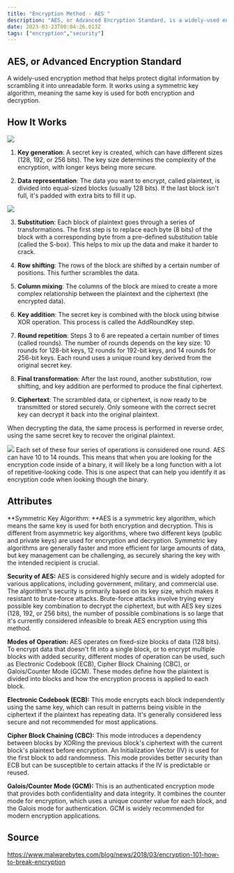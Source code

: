```yaml
---
title: "Encryption Method - AES "
description: "AES, or Advanced Encryption Standard, is a widely-used encryption method that helps protect digital information by scrambling it into unreadable form."
date: 2023-03-23T00:04:26.013Z
tags: ["encryption","security"]
---
```

## AES, or Advanced Encryption Standard
A widely-used encryption method that helps protect digital information by scrambling it into unreadable form. It works using a symmetric key algorithm, meaning the same key is used for both encryption and decryption. 


## How It Works

![](/images/c4ad51b0-5ca0-499f-857f-819cf1d23347-image.png)

1. **Key generation**: A secret key is created, which can have different sizes (128, 192, or 256 bits). The key size determines the complexity of the encryption, with longer keys being more secure.

2. **Data representation**: The data you want to encrypt, called plaintext, is divided into equal-sized blocks (usually 128 bits). If the last block isn't full, it's padded with extra bits to fill it up.

![](/images/021076e4-56aa-4e72-97a1-5afe116ae504-image.png)


3. **Substitution**: Each block of plaintext goes through a series of transformations. The first step is to replace each byte (8 bits) of the block with a corresponding byte from a pre-defined substitution table (called the S-box). This helps to mix up the data and make it harder to crack.

4. **Row shifting**: The rows of the block are shifted by a certain number of positions. This further scrambles the data.

5. **Column mixing**: The columns of the block are mixed to create a more complex relationship between the plaintext and the ciphertext (the encrypted data).

6. **Key addition**: The secret key is combined with the block using bitwise XOR operation. This process is called the AddRoundKey step.

7. **Round repetition**: Steps 3 to 6 are repeated a certain number of times (called rounds). The number of rounds depends on the key size: 10 rounds for 128-bit keys, 12 rounds for 192-bit keys, and 14 rounds for 256-bit keys. Each round uses a unique round key derived from the original secret key.

8. **Final transformation**: After the last round, another substitution, row shifting, and key addition are performed to produce the final ciphertext.

9. **Ciphertext**: The scrambled data, or ciphertext, is now ready to be transmitted or stored securely. Only someone with the correct secret key can decrypt it back into the original plaintext.

When decrypting the data, the same process is performed in reverse order, using the same secret key to recover the original plaintext.

![](/images/79d64ff4-994a-4f99-925d-c7dbe1ace88a-image.png)
Each set of these four series of operations is considered one round. AES can have 10 to 14 rounds. This means that when you are looking for the encryption code inside of a binary, it will likely be a long function with a lot of repetitive-looking code. This is one aspect that can help you identify it as encryption code when looking though the binary.

## Attributes
**Symmetric Key Algorithm: **AES is a symmetric key algorithm, which means the same key is used for both encryption and decryption. This is different from asymmetric key algorithms, where two different keys (public and private keys) are used for encryption and decryption. Symmetric key algorithms are generally faster and more efficient for large amounts of data, but key management can be challenging, as securely sharing the key with the intended recipient is crucial.

**Security of AES:** AES is considered highly secure and is widely adopted for various applications, including government, military, and commercial use. The algorithm's security is primarily based on its key size, which makes it resistant to brute-force attacks. Brute-force attacks involve trying every possible key combination to decrypt the ciphertext, but with AES key sizes (128, 192, or 256 bits), the number of possible combinations is so large that it's currently considered infeasible to break AES encryption using this method.

**Modes of Operation:** AES operates on fixed-size blocks of data (128 bits). To encrypt data that doesn't fit into a single block, or to encrypt multiple blocks with added security, different modes of operation can be used, such as Electronic Codebook (ECB), Cipher Block Chaining (CBC), or Galois/Counter Mode (GCM). These modes define how the plaintext is divided into blocks and how the encryption process is applied to each block.

**Electronic Codebook (ECB):** This mode encrypts each block independently using the same key, which can result in patterns being visible in the ciphertext if the plaintext has repeating data. It's generally considered less secure and not recommended for most applications.

**Cipher Block Chaining (CBC):** This mode introduces a dependency between blocks by XORing the previous block's ciphertext with the current block's plaintext before encryption. An Initialization Vector (IV) is used for the first block to add randomness. This mode provides better security than ECB but can be susceptible to certain attacks if the IV is predictable or reused.

**Galois/Counter Mode (GCM):** This is an authenticated encryption mode that provides both confidentiality and data integrity. It combines the counter mode for encryption, which uses a unique counter value for each block, and the Galois mode for authentication. GCM is widely recommended for modern encryption applications.

## Source
https://www.malwarebytes.com/blog/news/2018/03/encryption-101-how-to-break-encryption